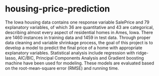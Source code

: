 # housing-price-prediction
The Iowa housing data contains one response variable SalePrice and 79 explanatory variables, of which 36 are quantitative and 43 are categorical, describing almost every aspect of residential homes in Ames, Iowa. There are 1460 instances in training data and 1459 in test data. Through proper data cleaning and variable shrinkage process, the goal of this project is to develop a model to predict the final price of a home with appropriate explanatory variables. Statistical analysis include regression with ridge-lasso, AIC/BIC, Principal Components Analysis and Gradient boosting machine have been used for modeling. These models are evaluated based on the root-mean-square error (RMSE) and running time.
